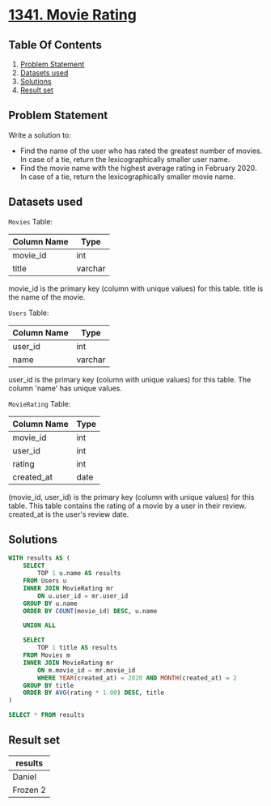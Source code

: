 # [1341. Movie Rating](https://leetcode.com/problems/movie-rating/description/)

## Table Of Contents
1. [Problem Statement](#problem-statement)
2. [Datasets used](#datasets-used)
3. [Solutions](#solutions)
4. [Result set](#result-set)

## Problem Statement

Write a solution to:

- Find the name of the user who has rated the greatest number of movies. In case of a tie, return the lexicographically smaller user name.
- Find the movie name with the highest average rating in February 2020. In case of a tie, return the lexicographically smaller movie name.

## Datasets used

```Movies``` Table:

| Column Name   | Type    |
| ------------- | ------- |
| movie_id      | int     |
| title         | varchar |

movie_id is the primary key (column with unique values) for this table.
title is the name of the movie.

```Users``` Table:

| Column Name   | Type    |
| ------------- | ------- |
| user_id       | int     |
| name          | varchar |

user_id is the primary key (column with unique values) for this table.
The column 'name' has unique values.

```MovieRating``` Table:

| Column Name   | Type    |
| ------------- | ------- |
| movie_id      | int     |
| user_id       | int     |
| rating        | int     |
| created_at    | date    |

(movie_id, user_id) is the primary key (column with unique values) for this table.
This table contains the rating of a movie by a user in their review.
created_at is the user's review date. 

## Solutions

```sql
WITH results AS (
    SELECT
        TOP 1 u.name AS results
    FROM Users u
    INNER JOIN MovieRating mr
        ON u.user_id = mr.user_id
    GROUP BY u.name
    ORDER BY COUNT(movie_id) DESC, u.name

    UNION ALL

    SELECT
        TOP 1 title AS results
    FROM Movies m
    INNER JOIN MovieRating mr
        ON m.movie_id = mr.movie_id
        WHERE YEAR(created_at) = 2020 AND MONTH(created_at) = 2
    GROUP BY title
    ORDER BY AVG(rating * 1.00) DESC, title
)

SELECT * FROM results
```

## Result set

| results  |
| -------- |
| Daniel   |
| Frozen 2 |